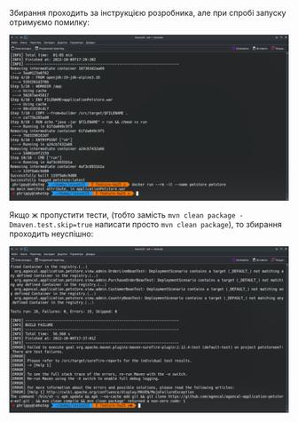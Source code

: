 Збирання проходить за інструкцією розробника, але при спробі запуску отримуємо помилку:

![Збирання і запуск проекту petstore](petstore.png)

Якщо ж пропустити тести, (тобто замість `mvn clean package -Dmaven.test.skip=true` написати просто `mvn clean package`), то збирання проходить неуспішно:

![Провалення build-тестів](petstore_testfail.png)
